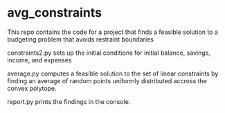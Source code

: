 # avg_constraints
This repo contains the code for a project that finds a feasible solution to a budgeting problem that avoids restraint boundaries

constraints2.py sets up the initial conditions for initial balance, savings, income, and expenses

average.py computes a feasible solution to the set of linear constraints by finding an average of random points
uniformly distributed accross the convex polytope.

report.py prints the findings in the console.